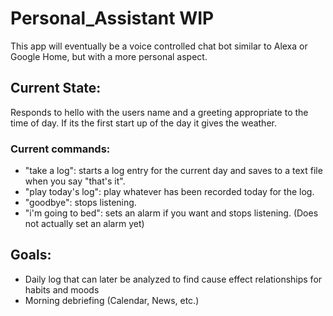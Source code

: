 # Personal_Assistant WIP

This app will eventually be a voice controlled chat bot similar to Alexa or Google Home, but with a more personal aspect.

## Current State:

Responds to hello with the users name and a greeting appropriate to the time of day. If its the first start up of the day it gives the weather.

### Current commands:
- "take a log": starts a log entry for the current day and saves to a text file when you say "that's it".
- "play today's log": play whatever has been recorded today for the log.
- "goodbye": stops listening.
- "i'm going to bed": sets an alarm if you want and stops listening. (Does not actually set an alarm yet)

## Goals:

- Daily log that can later be analyzed to find cause effect relationships for habits and moods
- Morning debriefing (Calendar, News, etc.)
